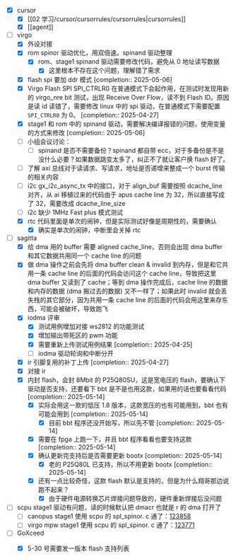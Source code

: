 - [x] cursor
	- [x] [[02 学习/cursor/cursorrules/cursorrules|cursorrules]]
	- [x] [[agent]]
- [ ] virgo
	- [x] 外设对接
	- [x] rom spinor 驱动优化，用双倍速。spinand 驱动整理
		- [x] rom、stage1 spinand 驱动需要修改代码，避免从 0 地址读写数据
			- [x] 这里根本不存在这个问题，理解错了需求
	- [x] flash spi 要加 ddr 模式 [completion:: 2025-05-06]
	- [x] Virgo Flash SPI SPI_CTRLR0 在普通模式下会起作用，在测试时发现用新的 virgo_nre bit 测试，出现 Receive Over Flow，读不到 Flash ID。原因是读 id 读错了，需要修改 linux 中的 spi 驱动，在普通模式下需要配置 `SPI_CTRLR0` 为 0。 [completion:: 2025-04-27]
	- [x] stage1 和 rom 中的 spinand 驱动，需要解决编译报错的问题，使用变量的方式来修改 [completion:: 2025-05-06]
	- [ ] 小组会议讨论：
		- [ ] spinand 是否不需要备份？spinand 都自带 ecc，对于多备份是不是没什么必要？如果数据跳变太多了，纠正不了就让客户换 flash 好了。
	- [ ] 了解 axi 总线对于读请求、写请求，地址是否递增来整成一个 burst 传输的相关内容
	- [ ] i2c gx_i2c_async_tx 中的接口，对于 align_buf 需要按照 dcache_line 对齐，从 ai 移植过来的代码由于 apus cache line 为 32，所以直接写成了 32，需要改成 dcache_line_size
	- [ ] i2c 缺少 1MHz Fast plus 模式测试
	- [x] rtc 代码里面是单次的闹钟，但是实际测试好像是周期性的，需要确认
		- [x] 确实是单次的闹钟，中断里会关掉 rtc
- [ ] sagitta
	- [x] 给 dma 用的 buffer 需要 aligned cache_line，否则会出现 dma buffer 和其它数据共用同一个 cache line 的问题
	- [x] 做 dma 操作之前会先将 dma buffer clean & invalid 到内存，但是和它共用一条 cache line 的后面的代码会访问这个 cache line，导致把这里 dma buffer 又读到了 cache；等到 dma 操作完成后，cache line 的数据和内存的数据 (dma 搬过去的数据) 又不一样了；如果此时 invalid 就会丢失栈的其它部分，因为共用一条 cache line 的后面的代码会用这里来存东西，可能会被破坏，导致跑飞
	- [x] iodma 评审
		- [x] 测试用例增加对接 ws2812 的功能测试
		- [x] 增加输出带死区的 pwm 功能
		- [x] 需要重新上传测试用例结果 [completion:: 2025-04-25]
		- [ ] iodma 驱动轮询和中断分开
	- [x] ir 引脚复用的补丁上传 [completion:: 2025-04-27]
	- [x] 对接 ir
	- [x] 内封 flash，会封 8Mbit 的 P25Q80SU，这是宽电压的 flash，要确认下驱动是否支持，还要看下 bbt 是不是也用这款，如果用的话也要看看代码 [completion:: 2025-05-14]
		- [x] 实际会用这一款的低压 1.8 版本，这款宽压的也有可能用到，bbt 也有可能会用到 [completion:: 2025-05-14]
			- [x] 目前 bbt 程序还没开始写，所以先不管 [completion:: 2025-05-14]
		- [x] 需要在 fpga 上跑一下，并且 bbt 程序看看也要支持这款 [completion:: 2025-05-14]
		- [x] 确认更新完支持后是否需要更新 bootx [completion:: 2025-05-14]
			- [x] 老的 P25Q80L 已支持，所以不用更新 bootx [completion:: 2025-05-14]
		- [x] 还有一点比较奇怪，这款 flash 默认是支持的，但是为什么翔哥那边说跑不起来？
			- [x] 由于硬件电源转换芯片焊接问题导致的，硬件重新焊接后没问题
- [ ] scpu stage1 驱动有问题，读的时候默认把 dmacr 也就是 r 的 dma 打开了
	- [ ] canopus stage1 使用 scpu 的 spl_spinor. c  通了：[123858](https://git.nationalchip.com/gerrit/123858 "Reload the change (Shortcut: R)")
	- [ ] virgo mpw stage1 使用 scpu 的 spl_spinor. c 通了：[123771](https://git.nationalchip.com/gerrit/123771 "Reload the change (Shortcut: R)")
- [ ] GoXceed
	- [x] 5-30 号需要发一版本 flash 支持列表

